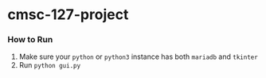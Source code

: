 # cmsc-127-project
### How to Run
1. Make sure your `python` or `python3` instance has both `mariadb` and `tkinter`
2. Run `python gui.py`
